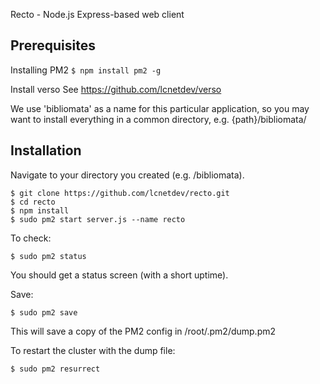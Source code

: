 Recto - Node.js Express-based web client

Prerequisites
-------------

Installing PM2
```$ npm install pm2 -g```

Install verso
See https://github.com/lcnetdev/verso

We use 'bibliomata' as a name for this particular application, so you may want to install everything in a common directory, e.g. {path}/bibliomata/

Installation
-------------
Navigate to your directory you created (e.g. /bibliomata).

```
$ git clone https://github.com/lcnetdev/recto.git
$ cd recto
$ npm install
$ sudo pm2 start server.js --name recto
```

To check:
```
$ sudo pm2 status
```

You should get a status screen (with a short uptime).

Save:

```
$ sudo pm2 save 
```

This will save a copy of the PM2 config in /root/.pm2/dump.pm2

To restart the cluster with the dump file:
```
$ sudo pm2 resurrect
```
